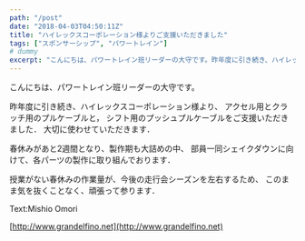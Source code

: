 ```yaml
---
path: "/post"
date: "2018-04-03T04:50:11Z"
title: "ハイレックスコーポレーション様よりご支援いただきました"
tags: ["スポンサーシップ", "パワートレイン"]
# dummy
excerpt: "こんにちは、パワートレイン班リーダーの大守です。昨年度に引き続き、ハイレックスコーポレーション様より、アクセル用とクラッチ用のプルケーブルと，シフト用のプッシュプルケーブルをご支援いただきました．大..."
---
```


[](03-1.jpg)こんにちは、パワートレイン班リーダーの大守です。

昨年度に引き続き、ハイレックスコーポレーション様より、
アクセル用とクラッチ用のプルケーブルと，
シフト用のプッシュプルケーブルをご支援いただきました．
大切に使わせていただきます．

春休みがあと2週間となり、製作期も大詰めの中、
部員一同シェイクダウンに向けて、各パーツの製作に取り組んでおります．

授業がない春休みの作業量が、今後の走行会シーズンを左右するため、
このまま気を抜くことなく、頑張って参ります．

Text:Mishio Omori

[http://www.grandelfino.net](http://www.grandelfino.net)
